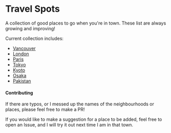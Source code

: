 # Travel Spots

A collection of good places to go when you're in town. These list are always growing and improving!

Current collection includes:

- [Vancouver](./vancouver.md)
- [London](./london.md)
- [Paris](./paris.md)
- [Tokyo](./tokyo.md)
- [Kyoto](./kyoto.md)
- [Osaka](./osaka.md)
- [Pakistan](./pakistan.md)

#### Contributing
If there are typos, or I messed up the names of the neighbourhoods or places, please feel free to make a PR!

If you would like to make a suggestion for a place to be added, feel free to open an Issue, and I will try it out next time I am in that town.

